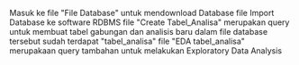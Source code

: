 Masuk ke file "File Database" untuk mendownload Database file
Import Database ke software RDBMS
file "Create Tabel_Analisa" merupakan query untuk membuat tabel gabungan dan analisis baru
dalam file database tersebut sudah terdapat "tabel_analisa"
file "EDA tabel_analisa" merupakaan query tambahan untuk melakukan Exploratory Data Analysis
